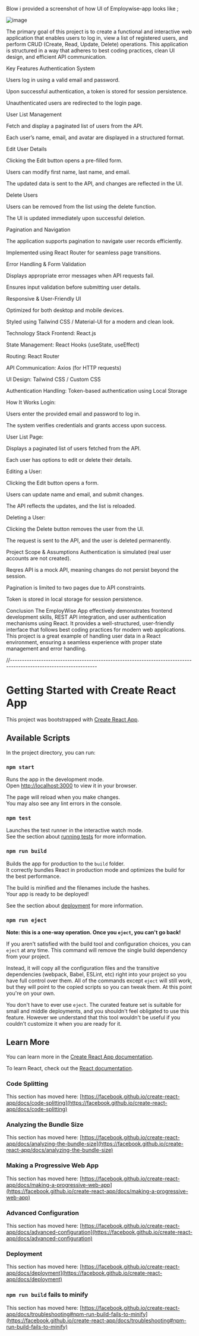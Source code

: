 Blow i provided a screenshot of how UI of Employwise-app looks like ;

![image](https://github.com/user-attachments/assets/898c182d-2ecd-4e81-a6c8-06e56834eb0e)




The primary goal of this project is to create a functional and interactive web application that enables users to log in, view a list of registered users, and perform CRUD (Create, Read, Update, Delete) operations. This application is structured in a way that adheres to best coding practices, clean UI design, and efficient API communication.

Key Features
Authentication System

Users log in using a valid email and password.

Upon successful authentication, a token is stored for session persistence.

Unauthenticated users are redirected to the login page.

User List Management

Fetch and display a paginated list of users from the API.

Each user’s name, email, and avatar are displayed in a structured format.

Edit User Details

Clicking the Edit button opens a pre-filled form.

Users can modify first name, last name, and email.

The updated data is sent to the API, and changes are reflected in the UI.

Delete Users

Users can be removed from the list using the delete function.

The UI is updated immediately upon successful deletion.

Pagination and Navigation

The application supports pagination to navigate user records efficiently.

Implemented using React Router for seamless page transitions.

Error Handling & Form Validation

Displays appropriate error messages when API requests fail.

Ensures input validation before submitting user details.

Responsive & User-Friendly UI

Optimized for both desktop and mobile devices.

Styled using Tailwind CSS / Material-UI for a modern and clean look.

Technology Stack
Frontend: React.js

State Management: React Hooks (useState, useEffect)

Routing: React Router

API Communication: Axios (for HTTP requests)

UI Design: Tailwind CSS / Custom CSS

Authentication Handling: Token-based authentication using Local Storage

How It Works
Login:

Users enter the provided email and password to log in.

The system verifies credentials and grants access upon success.

User List Page:

Displays a paginated list of users fetched from the API.

Each user has options to edit or delete their details.

Editing a User:

Clicking the Edit button opens a form.

Users can update name and email, and submit changes.

The API reflects the updates, and the list is reloaded.

Deleting a User:

Clicking the Delete button removes the user from the UI.

The request is sent to the API, and the user is deleted permanently.

Project Scope & Assumptions
Authentication is simulated (real user accounts are not created).

Reqres API is a mock API, meaning changes do not persist beyond the session.

Pagination is limited to two pages due to API constraints.

Token is stored in local storage for session persistence.

Conclusion
The EmployWise App effectively demonstrates frontend development skills, REST API integration, and user authentication mechanisms using React. It provides a well-structured, user-friendly interface that follows best coding practices for modern web applications. This project is a great example of handling user data in a React environment, ensuring a seamless experience with proper state management and error handling.

//------------------------------------------------------------------------------------------------------------------

# Getting Started with Create React App

This project was bootstrapped with [Create React App](https://github.com/facebook/create-react-app).

## Available Scripts

In the project directory, you can run:

### `npm start`

Runs the app in the development mode.\
Open [http://localhost:3000](http://localhost:3000) to view it in your browser.

The page will reload when you make changes.\
You may also see any lint errors in the console.

### `npm test`

Launches the test runner in the interactive watch mode.\
See the section about [running tests](https://facebook.github.io/create-react-app/docs/running-tests) for more information.

### `npm run build`

Builds the app for production to the `build` folder.\
It correctly bundles React in production mode and optimizes the build for the best performance.

The build is minified and the filenames include the hashes.\
Your app is ready to be deployed!

See the section about [deployment](https://facebook.github.io/create-react-app/docs/deployment) for more information.

### `npm run eject`

**Note: this is a one-way operation. Once you `eject`, you can't go back!**

If you aren't satisfied with the build tool and configuration choices, you can `eject` at any time. This command will remove the single build dependency from your project.

Instead, it will copy all the configuration files and the transitive dependencies (webpack, Babel, ESLint, etc) right into your project so you have full control over them. All of the commands except `eject` will still work, but they will point to the copied scripts so you can tweak them. At this point you're on your own.

You don't have to ever use `eject`. The curated feature set is suitable for small and middle deployments, and you shouldn't feel obligated to use this feature. However we understand that this tool wouldn't be useful if you couldn't customize it when you are ready for it.

## Learn More

You can learn more in the [Create React App documentation](https://facebook.github.io/create-react-app/docs/getting-started).

To learn React, check out the [React documentation](https://reactjs.org/).

### Code Splitting

This section has moved here: [https://facebook.github.io/create-react-app/docs/code-splitting](https://facebook.github.io/create-react-app/docs/code-splitting)

### Analyzing the Bundle Size

This section has moved here: [https://facebook.github.io/create-react-app/docs/analyzing-the-bundle-size](https://facebook.github.io/create-react-app/docs/analyzing-the-bundle-size)

### Making a Progressive Web App

This section has moved here: [https://facebook.github.io/create-react-app/docs/making-a-progressive-web-app](https://facebook.github.io/create-react-app/docs/making-a-progressive-web-app)

### Advanced Configuration

This section has moved here: [https://facebook.github.io/create-react-app/docs/advanced-configuration](https://facebook.github.io/create-react-app/docs/advanced-configuration)

### Deployment

This section has moved here: [https://facebook.github.io/create-react-app/docs/deployment](https://facebook.github.io/create-react-app/docs/deployment)

### `npm run build` fails to minify

This section has moved here: [https://facebook.github.io/create-react-app/docs/troubleshooting#npm-run-build-fails-to-minify](https://facebook.github.io/create-react-app/docs/troubleshooting#npm-run-build-fails-to-minify)

